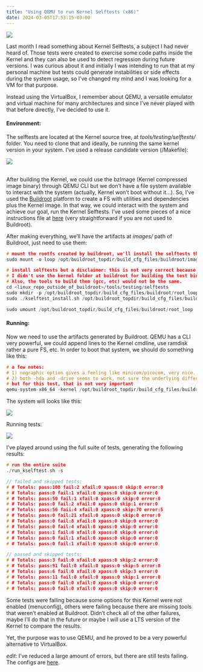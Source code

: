 ```yaml
---
title: "Using QEMU to run Kernel Selftests (x86)"
date: 2024-03-05T17:53:15-03:00
---
```


<img style="display: block; margin: auto;" src="/qemu_logo.webp"/>

Last month I read something about Kernel Selftests, a subject I had never heard of. Those tests were created to exercise some code paths inside the Kernel and they can also be used to detect regression during future versions. I was curious about it and initially I was intending to run that at my personal machine but tests could generate instabilities or side effects during the system usage, so I’ve changed my mind and I was looking for a VM for that purpose.

Instead using the VirtualBox, I remember about QEMU, a versatile emulator and virtual machine for many architectures and since I’ve never played with that before directly, I’ve decided to use it.

#### Environment:

The selftests are located at the Kernel source tree, at *tools/testing/selftests/* folder. You need to clone that and ideally, be running the same kernel version in your system. I’ve used a release candidate version (<linux>/Makefile):

<img style="display: block; margin: auto;" src="/kernel_version.webp"/><br>

After building the Kernel, we could use the bzImage (Kernel compressed image binary) through QEMU CLI but we don’t have a file system available to interact with the system (actually, Kernel won’t boot without it…). So, I’ve used the [Buildroot](https://buildroot.org/) platform to create a FS with utilities and dependencies plus the Kernel image. In that way, we could interact with the system and achieve our goal, run the Kernel Selftests. I’ve used some pieces of a nice instructions file at [here](https://gist.github.com/chrisdone/02e165a0004be33734ac2334f215380e) (very straightforward if you are not used to Buildroot).

After making everything, we’ll have the artifacts at *images/* path of Buildroot, just need to use them:

```c
# mount the rootfs created by buildroot, we'll install the selftests there
sudo mount -o loop /opt/buildroot_topdir/build_cfg_files/buildroot/images/rootfs.ext2 /opt/buildroot_topdir/build_cfg_files/buildroot/root_loop
```

```c
# install selftests but a disclaimer: this is not very correct because 
# I didn't use the kernel folder at buildroot for building the test binaries. 
# Also, the tools to build them (gcc, etc) would not be the same.
cd <linux_repo_outside_of_buildroot>/tools/testing/selftests
sudo mkdir -p /opt/buildroot_topdir/build_cfg_files/buildroot/root_loop/tests
sudo ./kselftest_install.sh /opt/buildroot_topdir/build_cfg_files/buildroot/root_loop/tests
```

```c
sudo umount /opt/buildroot_topdir/build_cfg_files/buildroot/root_loop
```

#### Running:

Now we need to use the artifacts generated by Buildroot. QEMU has a CLI very powerful, we could append lines to the Kernel cmdline, use ramdisk rather a pure FS, etc. In order to boot that system, we should do something like this:

```c
# a few notes:
# 1) nographic option gives a feeling like minicom/picocom, very nice.
# 2) both -hda and -drive seems to work, not sure the underlying differences regarding the disk image
# but for this test, that is not very important
qemu-system-x86_64 -kernel /opt/buildroot_topdir/build_cfg_files/buildroot/images/bzImage -nographic -append "root=/dev/sda console=ttyS0" -hda /opt/buildroot_topdir/build_cfg_files/buildroot/images/rootfs.ext2 -m 12G
```

The system will looks like this:

<img style="display: block; margin: auto;" src="/qemu.webp"/>

Running tests:

<img style="display: block; margin: auto;" src="/qemu_fs.webp"/>

I’ve played around using the full suite of tests, generating the following results:

```c
# run the entire suite
./run_kselftest.sh -s 
```

```c
// failed and skipped tests:
# # Totals: pass:108 fail:2 xfail:0 xpass:0 skip:0 error:0
# # Totals: pass:0 fail:1 xfail:0 xpass:0 skip:0 error:0
# # Totals: pass:50 fail:1 xfail:0 xpass:0 skip:0 error:0
# # Totals: pass:0 fail:2 xfail:0 xpass:0 skip:1 error:0
# # Totals: pass:56 faii:4 xfail:0 xpass:0 skip:70 error:5
# # Totals: pass:0 fail:21 xfail:0 xpass:0 skip:0 error:0
# # Totals: pass:0 fail:8 xfail:0 xpass:0 skip:0 error:0
# # Totals: pass:0 fail:4 xfail:0 xpass:0 skip:0 error:0
# # Totals: pass:1 fail:6 xfail:0 xpass:0 skip:0 error:0
# # Totals: pass:0 fail:1 xfail:0 xpass:0 skip:0 error:0
# # Totals: pass:0 fail:1 xfail:0 xpass:0 skip:0 error:0

// passed and skipped tests:
# # Totals: pass:3 fail:0 xfail:0 xpass:0 skip:2 error:0
# # Totals: pass:91 fail:0 xfail:0 xpass:0 skip:5 error:0
# # Totals: pass:6 fail:0 xfail:0 xpass:0 skip:3 error:0
# # Totals: pass:11 fail:0 xfail:0 xpass:0 skip:1 error:0
# # Totals: pass:0 fail:0 xfail:0 xpass:0 skip:0 error:0
# # Totals: pass:0 fail:0 xfail:0 xpass:0 skip:0 error:0
```

Some tests were failing because some options for this Kernel were not enabled (menuconfig), others were failing because there are missing tools that weren’t enabled at Buildroot. Didn’t check all of the other failures, maybe I’ll do that in the future or maybe I will use a LTS version of the Kernel to compare the results.

Yet, the purpose was to use QEMU, and he proved to be a very powerful alternative to VirtualBox.

*edit*: I’ve reduced a large amount of errors, but there are still tests failing. The configs are [here](https://github.com/losgobbi/lowlevel_misc/tree/main/Kernel_SelfTests/x86_configs).